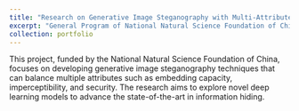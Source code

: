 ```yaml
---
title: "Research on Generative Image Steganography with Multi-Attribute Balancing"
excerpt: "General Program of National Natural Science Foundation of China (NSFC) (62472199)<br/><img src='/images/500x300.png'>"
collection: portfolio
---
```


This project, funded by the National Natural Science Foundation of China, focuses on developing generative image steganography techniques that can balance multiple attributes such as embedding capacity, imperceptibility, and security. The research aims to explore novel deep learning models to advance the state-of-the-art in information hiding.

